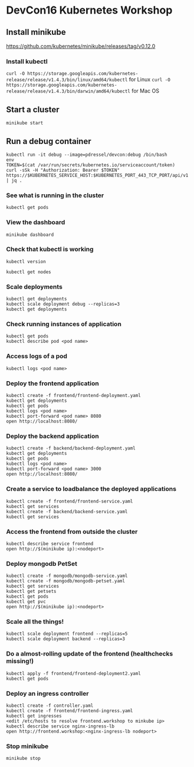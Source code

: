 # DevCon16 Kubernetes Workshop

## Install minikube
https://github.com/kubernetes/minikube/releases/tag/v0.12.0

### Install kubectl
`curl -O https://storage.googleapis.com/kubernetes-release/release/v1.4.3/bin/linux/amd64/kubectl` for Linux
`curl -O https://storage.googleapis.com/kubernetes-release/release/v1.4.3/bin/darwin/amd64/kubectl` for Mac OS

## Start a cluster
`minikube start`

## Run a debug container
```
kubectl run -it debug --image=pdressel/devcon:debug /bin/bash
env
TOKEN=$(cat /var/run/secrets/kubernetes.io/serviceaccount/token)
curl -sSk -H "Authorization: Bearer $TOKEN" https://$KUBERNETES_SERVICE_HOST:$KUBERNETES_PORT_443_TCP_PORT/api/v1 | jq .
```
### See what is running in the cluster
```
kubectl get pods
```
### View the dashboard
`minikube dashboard`

### Check that kubectl is working
`kubectl version`

`kubectl get nodes`

### Scale deployments
```
kubectl get deployments
kubectl scale deployment debug --replicas=3
kubectl get deployments
```

### Check running instances of application
```
kubectl get pods
kubectl describe pod <pod name>
```

### Access logs of a pod
```
kubectl logs <pod name>
```

### Deploy the frontend application
```
kubectl create -f frontend/frontend-deployment.yaml
kubectl get deployments
kubectl get pods
kubectl logs <pod name>
kubectl port-forward <pod name> 8080
open http://localhost:8080/
```

### Deploy the backend application
```
kubectl create -f backend/backend-deployment.yaml
kubectl get deployments
kubectl get pods
kubectl logs <pod name>
kubectl port-forward <pod name> 3000
open http://localhost:8080/
```

### Create a service to loadbalance the deployed applications
```
kubectl create -f frontend/frontend-service.yaml
kubectl get services
kubectl create -f backend/backend-service.yaml
kubectl get services
```

### Access the frontend from outside the cluster
```
kubectl describe service frontend
open http://$(minikube ip):<nodeport>
```

### Deploy mongodb PetSet
```
kubectl create -f mongodb/mongodb-service.yaml
kubectl create -f mongodb/mongodb-petset.yaml
kubectl get services
kubectl get petsets
kubectl get pods
kubectl get pvc
open http://$(minikube ip):<nodeport>
```
### Scale all the things!
```
kubectl scale deployment frontend --replicas=5
kubectl scale deployment backend --replicas=3
```

### Do a almost-rolling update of the frontend (healthchecks missing!)
```
kubectl apply -f frontend/frontend-deployment2.yaml
kubectl get pods
```

### Deploy an ingress controller
```
kubectl create -f controller.yaml
kubectl create -f frontend/frontend-ingress.yaml
kubectl get ingresses
<edit /etc/hosts to resolve frontend.workshop to minkube ip>
kubectl describe service nginx-ingress-lb
open http://frontend.workshop:<nginx-ingress-lb nodeport>
```

### Stop minikube
```
minikube stop
```
